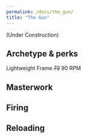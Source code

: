 ```yaml
---
permalink: /docs/the_gun/
title: "The Gun"
---
```


(Under Construction)

## Archetype & perks

Lightweight Frame
~~72~~ 90 RPM

## Masterwork

## Firing

## Reloading
